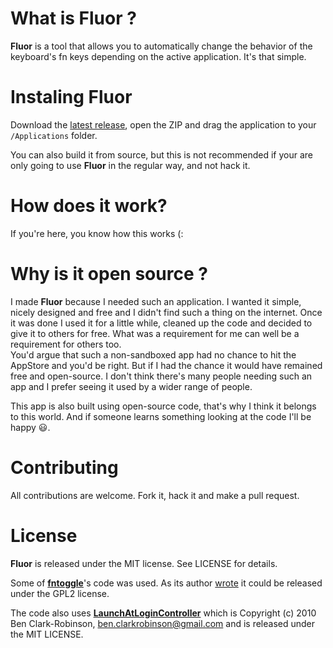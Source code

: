 # What is Fluor ?
**Fluor** is a tool that allows you to automatically change the behavior of the keyboard's fn keys depending on the active application. It's that simple.

# Instaling Fluor
Download the [latest release](https://github.com/sourajitk/Fluor/releases), open the ZIP and drag the application to your `/Applications` folder.

You can also build it from source, but this is not recommended if your are only going to use **Fluor** in the regular way, and not hack it. 

# How does it work?
If you're here, you know how this works (:

# Why is it open source ?
I made **Fluor** because I needed such an application. I wanted it simple, nicely designed and free and I didn't find such a thing on the internet. Once it was done I used it for a little while, cleaned up the code and decided to give it to others for free. What was a requirement for me can well be a requirement for others too.  
You'd argue that such a non-sandboxed app had no chance to hit the AppStore and you'd be right. But if I had the chance it would have remained free and open-source. I don't think there's many people needing such an app and I prefer seeing it used by a wider range of people.  

This app is also built using open-source code, that's why I think it belongs to this world. And if someone learns something looking at the code I'll be happy 😃.

# Contributing
All contributions are welcome. Fork it, hack it and make a pull request.

# License
**Fluor** is released under the MIT license. See LICENSE for details.

Some of [**fntoggle**](https://github.com/nelsonjchen/fntoggle)'s code was used. As its author [wrote](https://github.com/nelsonjchen/fntoggle#license) it could be released under the GPL2 license.

The code also uses [**LaunchAtLoginController**](https://github.com/Mozketo/LaunchAtLoginController) which is Copyright (c) 2010 Ben Clark-Robinson, ben.clarkrobinson@gmail.com and is released under the MIT LICENSE.
